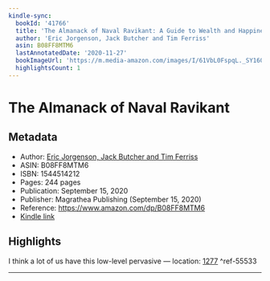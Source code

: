 ```yaml
---
kindle-sync:
  bookId: '41766'
  title: 'The Almanack of Naval Ravikant: A Guide to Wealth and Happiness'
  author: 'Eric Jorgenson, Jack Butcher and Tim Ferriss'
  asin: B08FF8MTM6
  lastAnnotatedDate: '2020-11-27'
  bookImageUrl: 'https://m.media-amazon.com/images/I/61VbL0FspqL._SY160.jpg'
  highlightsCount: 1
---
```

# The Almanack of Naval Ravikant
## Metadata
* Author: [Eric Jorgenson, Jack Butcher and Tim Ferriss](https://www.amazon.com/Eric-Jorgenson/e/B07CKJFNGR/ref=dp_byline_cont_ebooks_1)
* ASIN: B08FF8MTM6
* ISBN: 1544514212
* Pages: 244 pages
* Publication: September 15, 2020
* Publisher: Magrathea Publishing (September 15, 2020)
* Reference: https://www.amazon.com/dp/B08FF8MTM6
* [Kindle link](kindle://book?action=open&asin=B08FF8MTM6)

## Highlights
I think a lot of us have this low-level pervasive — location: [1277](kindle://book?action=open&asin=B08FF8MTM6&location=1277) ^ref-55533

---
